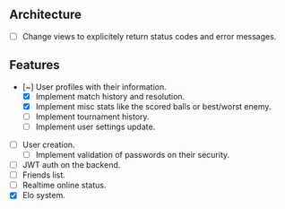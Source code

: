## Architecture
- [ ] Change views to explicitely return status codes and error messages.

## Features
- [~] User profiles with their information.
    - [x] Implement match history and resolution.
    - [x] Implement misc stats like the scored balls or best/worst enemy.
    - [ ] Implement tournament history.
    - [ ] Implement user settings update.
- [ ] User creation.
    - [ ] Implement validation of passwords on their security.
- [ ] JWT auth on the backend.
- [ ] Friends list.
- [ ] Realtime online status.
- [x] Elo system.
